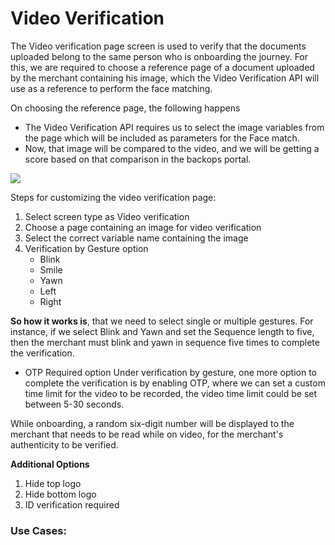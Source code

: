 # Video Verification

The Video verification page screen is used to verify that the documents uploaded belong to the same person who is onboarding the journey. For this, we are required to choose a reference page of a document uploaded by the merchant containing his image, which the Video Verification API will use as a reference to perform the face matching.

On choosing the reference page, the following happens&#x20;

* The Video Verification API requires us to select the image variables from the page which will be included as parameters for the Face match.&#x20;
* Now, that image will be compared to the video, and we will be getting a score based on that comparison in the backops portal.

![](https://lh6.googleusercontent.com/8xNtP75Wia4ZzPtb3Y1YiHc\_6c1DDtmD9yA2djBhMMa6anhdSCXEg5PYCLeid7hNtP\_Asj67-dV8dVeIJTlcqeQuZ0QBs\_jBE-8N4\_83gDpMr\_At\_rIN\_Pzlwu7R--v9xOLvt7Cu3oQPJTFN6g)

Steps for customizing the video verification page:&#x20;

1. Select screen type as Video verification&#x20;
2. Choose a page containing an image for video verification&#x20;
3. Select the correct variable name containing the image&#x20;
4. Verification by Gesture option
   * Blink&#x20;
   * Smile&#x20;
   * Yawn&#x20;
   * Left&#x20;
   * Right

**So how it works is**, that we need to select single or multiple gestures. For instance, if we select Blink and Yawn and set the Sequence length to five, then the merchant must blink and yawn in sequence five times to complete the verification.&#x20;

* OTP Required option Under verification by gesture, one more option to complete the verification is by enabling OTP, where we can set a custom time limit for the video to be recorded, the video time limit could be set between 5-30 seconds.

While onboarding, a random six-digit number will be displayed to the merchant that needs          to be read while on video, for the merchant's authenticity to be verified.  &#x20;



**Additional Options**&#x20;

1. Hide top logo&#x20;
2. Hide bottom logo&#x20;
3. ID verification required       &#x20;

### Use Cases:
